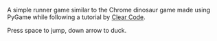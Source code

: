 A simple runner game similar to the Chrome dinosaur game made using PyGame while following a tutorial by [Clear Code](https://www.youtube.com/watch?v=AY9MnQ4x3zk).

Press space to jump, down arrow to duck.
